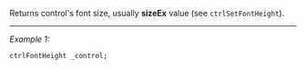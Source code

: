 Returns control's font size, usually **sizeEx** value (see `ctrlSetFontHeight`).


---
*Example 1:*
```sqf
ctrlFontHeight _control;
```